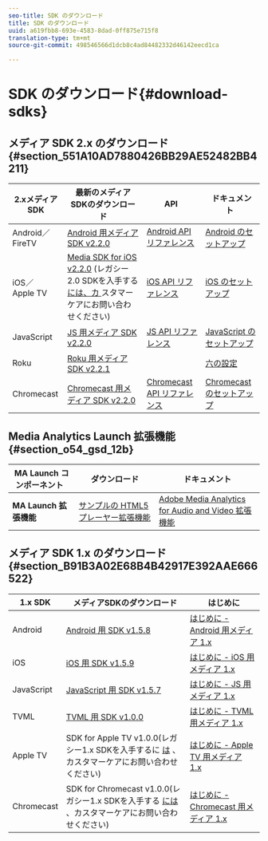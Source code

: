 ```yaml
---
seo-title: SDK のダウンロード
title: SDK のダウンロード
uuid: a619fbb8-693e-4583-8dad-0ff875e715f8
translation-type: tm+mt
source-git-commit: 498546566d1dcb8c4ad84482332d46142eecd1ca

---
```



# SDK のダウンロード{#download-sdks}

## メディア SDK 2.x のダウンロード {#section_551A10AD7880426BB29AE52482BB4211}

| 2.xメディアSDK | 最新のメディアSDKのダウンロード |  API   |  ドキュメント  |
| --- | --- | --- | --- |
| Android／FireTV | [Android 用メディア SDK v2.2.0](https://github.com/Adobe-Marketing-Cloud/media-sdks/releases/tag/android-v2.2.0) | [Android API リファレンス](https://adobe-marketing-cloud.github.io/media-sdks/reference/android/) | [Android のセットアップ](/help/sdk-implement/setup/set-up-android.md) |
| iOS／Apple TV | [Media SDK for iOS v2.2.0](https://github.com/Adobe-Marketing-Cloud/media-sdks/releases/tag/ios-v2.2.0) (レガシー2.0 SDKを入手する [には、カ ](https://helpx.adobe.com/marketing-cloud/contact-support.html) スタマーケアにお問い合わせください) | [iOS API リファレンス](https://adobe-marketing-cloud.github.io/media-sdks/reference/ios/) | [iOS のセットアップ](/help/sdk-implement/setup/set-up-ios.md) |
| JavaScript | [JS 用メディア SDK v2.2.0](https://github.com/Adobe-Marketing-Cloud/media-sdks/releases/tag/js-v2.2.0) | [JS API リファレンス](https://adobe-marketing-cloud.github.io/media-sdks/reference/javascript/) | [JavaScript のセットアップ](/help/sdk-implement/setup/set-up-js.md) |
| Roku | [Roku 用メディア SDK v2.2.1](https://github.com/Adobe-Marketing-Cloud/media-sdks/releases/tag/roku-v2.2.1) |  | [六の設定](/help/sdk-implement/setup/set-up-roku.md) |
| Chromecast | [Chromecast 用メディア SDK v2.2.0](https://github.com/Adobe-Marketing-Cloud/media-sdks/releases/tag/chromecast-v2.2.0) | [Chromecast API リファレンス](https://adobe-marketing-cloud.github.io/media-sdks/reference/chromecast/) | [Chromecast のセットアップ](/help/sdk-implement/setup/set-up-chromecast.md) |

## Media Analytics Launch 拡張機能 {#section_o54_gsd_12b}

| MA Launch コンポーネント   | ダウンロード | ドキュメント |
|---|---|---|
| **MA Launch 拡張機能** | [サンプルの HTML5 プレーヤー拡張機能](https://github.com/adobe/reactor-adobe-va-sample-player) | [Adobe Media Analytics for Audio and Video 拡張機能](https://docs.adobelaunch.com/extension-reference/web/adobe-media-analytics-for-audio-and-video-extension) |

## メディア SDK 1.x のダウンロード {#section_B91B3A02E68B4B42917E392AAE666522}

| 1.x SDK |  メディアSDKのダウンロード |  はじめに |
| --- | --- | --- |
| Android | [Android 用 SDK v1.5.8](https://github.com/Adobe-Marketing-Cloud/video-heartbeat/releases/tag/android-v1.5.8) | [はじめに - Android 用メディア 1.x](setup/vhl-dev-guide-v15_android.pdf) |
| iOS | [iOS 用 SDK v1.5.9](https://github.com/Adobe-Marketing-Cloud/video-heartbeat/releases/tag/ios-v1.5.9) | [はじめに - iOS 用メディア 1.x](setup/vhl-dev-guide-v15_ios.pdf) |
| JavaScript | [JavaScript 用 SDK v1.5.7](https://github.com/Adobe-Marketing-Cloud/video-heartbeat/releases/tag/js-v1.5.7) | [はじめに - JS 用メディア 1.x](setup/vhl-dev-guide-v15_js.pdf) |
| TVML | [TVML 用 SDK v1.0.0](https://github.com/Adobe-Marketing-Cloud/video-heartbeat/releases/tag/tvml-v1.0.0) | [はじめに - TVML 用メディア 1.x](setup/vhl_tvml.pdf) |
| Apple TV | SDK for Apple TV v1.0.0(レガシー1.x SDKを入手するに [は](https://helpx.adobe.com/marketing-cloud/contact-support.html) 、カスタマーケアにお問い合わせください) | [はじめに - Apple TV 用メディア 1.x](setup/vhl-dev-guide-v1x_appletv.pdf) |
| Chromecast | SDK for Chromecast v1.0.0(レガシー1.x SDKを入手する [には](https://helpx.adobe.com/marketing-cloud/contact-support.html) 、カスタマーケアにお問い合わせください) | [はじめに - Chromecast 用メディア 1.x](setup/chromecast_1.x_sdk.pdf) |

